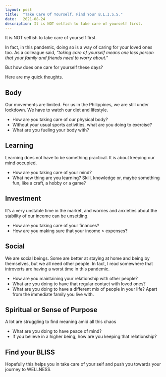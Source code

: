 ```yaml
---
layout: post
title:  "Take Care Of Yourself. Find Your B.L.I.S.S."
date:   2021-08-24
description: It is NOT selfish to take care of yourself first.
---
```


It is NOT selfish to take care of yourself first.

In fact, in this pandemic, doing so is a way of caring for your loved ones too. As a colleague said, *“taking care of yourself means one less person that your family and friends need to worry about.”*

But how does one care for yourself these days?

Here are my quick thoughts.

## Body

Our movements are limited. For us in the Philippines, we are still under lockdown. We have to watch our diet and lifestyle.

- How are you taking care of our physical body?
- Without your usual sports activities, what are you doing to exercise?
- What are you fueling your body with?

## Learning

Learning does not have to be something practical. It is about keeping our mind occupied.

- How are you taking care of your mind?
- What new thing are you learning? Skill, knowledge or, maybe something fun, like a craft, a hobby or a game?

## Investment

It’s a very unstable time in the market, and worries and anxieties about the stability of our income can be unsettling.

- How are you taking care of your finances?
- How are you making sure that your income > expenses?

## Social

We are social beings. Some are better at staying at home and being by themselves, but we all need other people. In fact, I read somewhere that introverts are having a worst time in this pandemic.

- How are you maintaining your relationship with other people?
- What are you doing to have that regular contact with loved ones?
- What are you doing to have a different mix of people in your life? Apart from the immediate family you live with.

## Spiritual or Sense of Purpose

A lot are struggling to find meaning amid all this chaos

- What are you doing to have peace of mind?
- If you believe in a higher being, how are you keeping that relationship?

## Find your BLISS

Hopefully this helps you in take care of your self and push you towards your journey to WELLNESS.